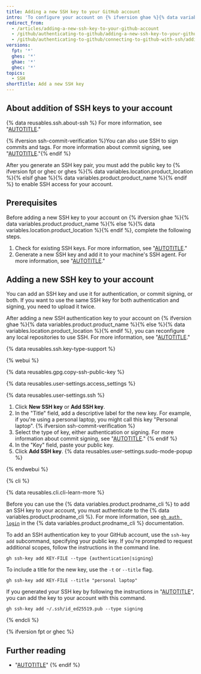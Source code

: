 ```yaml
---
title: Adding a new SSH key to your GitHub account
intro: 'To configure your account on {% ifversion ghae %}{% data variables.product.product_name %}{% else %}{% data variables.location.product_location %}{% endif %} to use your new (or existing) SSH key, you''ll also need to add the key to your account.'
redirect_from:
  - /articles/adding-a-new-ssh-key-to-your-github-account
  - /github/authenticating-to-github/adding-a-new-ssh-key-to-your-github-account
  - /github/authenticating-to-github/connecting-to-github-with-ssh/adding-a-new-ssh-key-to-your-github-account
versions:
  fpt: '*'
  ghes: '*'
  ghae: '*'
  ghec: '*'
topics:
  - SSH
shortTitle: Add a new SSH key
---
```


## About addition of SSH keys to your account

{% data reusables.ssh.about-ssh %} For more information, see "[AUTOTITLE](/authentication/connecting-to-github-with-ssh/about-ssh)."

{% ifversion ssh-commit-verification %}You can also use SSH to sign commits and tags. For more information about commit signing, see "[AUTOTITLE](/authentication/managing-commit-signature-verification/about-commit-signature-verification)."{% endif %}

After you generate an SSH key pair, you must add the public key to {% ifversion fpt or ghec or ghes %}{% data variables.location.product_location %}{% elsif ghae %}{% data variables.product.product_name %}{% endif %} to enable SSH access for your account.

## Prerequisites

Before adding a new SSH key to your account on {% ifversion ghae %}{% data variables.product.product_name %}{% else %}{% data variables.location.product_location %}{% endif %}, complete the following steps.

1. Check for existing SSH keys. For more information, see "[AUTOTITLE](/authentication/connecting-to-github-with-ssh/checking-for-existing-ssh-keys)."
1. Generate a new SSH key and add it to your machine's SSH agent. For more information, see "[AUTOTITLE](/authentication/connecting-to-github-with-ssh/generating-a-new-ssh-key-and-adding-it-to-the-ssh-agent)."

## Adding a new SSH key to your account

You can add an SSH key and use it for authentication, or commit signing, or both. If you want to use the same SSH key for both authentication and signing, you need to upload it twice.

After adding a new SSH authentication key to your account on {% ifversion ghae %}{% data variables.product.product_name %}{% else %}{% data variables.location.product_location %}{% endif %}, you can reconfigure any local repositories to use SSH. For more information, see "[AUTOTITLE](/get-started/getting-started-with-git/managing-remote-repositories#switching-remote-urls-from-https-to-ssh)."

{% data reusables.ssh.key-type-support %}

{% webui %}

{% data reusables.gpg.copy-ssh-public-key %}

{% data reusables.user-settings.access_settings %}

{% data reusables.user-settings.ssh %}

1. Click **New SSH key** or **Add SSH key**.
1. In the "Title" field, add a descriptive label for the new key. For example, if you're using a personal laptop, you might call this key "Personal laptop".
{% ifversion ssh-commit-verification %}
1. Select the type of key, either authentication or signing. For more information about commit signing, see "[AUTOTITLE](/authentication/managing-commit-signature-verification/about-commit-signature-verification)."
{% endif %}
1. In the "Key" field, paste your public key.
1. Click **Add SSH key**.
{% data reusables.user-settings.sudo-mode-popup %}

{% endwebui %}

{% cli %}

{% data reusables.cli.cli-learn-more %}

Before you can use the {% data variables.product.prodname_cli %} to add an SSH key to your account, you must authenticate to the {% data variables.product.prodname_cli %}. For more information, see [`gh auth login`](https://cli.github.com/manual/gh_auth_login) in the {% data variables.product.prodname_cli %} documentation.

To add an SSH authentication key to your GitHub account, use the `ssh-key add` subcommand, specifying your public key. If you're prompted to request additional scopes, follow the instructions in the command line.

```shell
gh ssh-key add KEY-FILE --type {authentication|signing}
```

To include a title for the new key, use the `-t` or `--title` flag.

```shell
gh ssh-key add KEY-FILE --title "personal laptop"
```

If you generated your SSH key by following the instructions in "[AUTOTITLE](/authentication/connecting-to-github-with-ssh/generating-a-new-ssh-key-and-adding-it-to-the-ssh-agent)", you can add the key to your account with this command.

```shell
gh ssh-key add ~/.ssh/id_ed25519.pub --type signing
```

{% endcli %}

{% ifversion fpt or ghec %}

## Further reading

- "[AUTOTITLE](/authentication/authenticating-with-saml-single-sign-on/authorizing-an-ssh-key-for-use-with-saml-single-sign-on)"
{% endif %}
